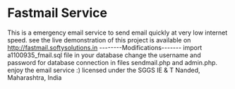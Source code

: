 Fastmail Service
========

This is a emergency email service to send email quickly at very low internet speed.
see the live demonstration of this project is available on http://fastmail.softysolutions.in
--------Modifications-------
import a1100935_fmail.sql file in your database
change the username and password for database connection in files sendmail.php and admin.php.
enjoy the email service :)
licensed under the SGGS IE & T Nanded, Maharashtra, India
